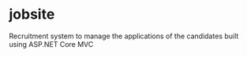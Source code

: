 # jobsite
Recruitment system to manage the applications of the candidates built using ASP.NET Core MVC
